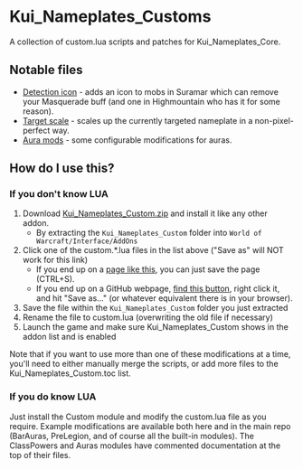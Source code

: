 Kui_Nameplates_Customs
======================
A collection of custom.lua scripts and patches for Kui_Nameplates_Core.

Notable files
-------------

* [Detection icon](https://raw.githubusercontent.com/kesava-wow/kuinameplates-customs/master/custom.detection-icon.lua) - adds an icon to mobs in Suramar which can remove your Masquerade buff (and one in Highmountain who has it for some reason).
* [Target scale](https://raw.githubusercontent.com/kesava-wow/kuinameplates-customs/master/custom.target-scale.lua) - scales up the currently targeted nameplate in a non-pixel-perfect way.
* [Aura mods](https://raw.githubusercontent.com/kesava-wow/kuinameplates-customs/master/custom.simple-aura-mods.lua) - some configurable modifications for auras.

How do I use this?
------------------

### If you don't know LUA
1. Download [Kui_Nameplates_Custom.zip](https://github.com/kesava-wow/kuinameplates-customs/raw/master/Kui_Nameplates_Custom.zip) and install it like any other addon.
    - By extracting the `Kui_Nameplates_Custom` folder into `World of Warcraft/Interface/AddOns`
2. Click one of the custom.\*.lua files in the list above ("Save as" will NOT work for this link)
    - If you end up on a [page like this](https://github.com/kesava-wow/kuinameplates-customs/raw/master/virus-example.png), you can just save the page (CTRL+S).
    - If you end up on a GitHub webpage, [find this button](https://github.com/kesava-wow/kuinameplates-customs/raw/master/this-is-the-raw-link.png), right click it, and hit "Save as..." (or whatever equivalent there is in your browser).
3. Save the file within the `Kui_Nameplates_Custom` folder you just extracted
4. Rename the file to custom.lua (overwriting the old file if necessary)
5. Launch the game and make sure Kui_Nameplates_Custom shows in the addon list and is enabled

Note that if you want to use more than one of these modifications at a time, you'll need to either manually merge the scripts, or add more files to the Kui_Nameplates_Custom.toc list.

### If you do know LUA
Just install the Custom module and modify the custom.lua file as you require. Example modifications are available both here and in the main repo (BarAuras, PreLegion, and of course all the built-in modules). The ClassPowers and Auras modules have commented documentation at the top of their files.

